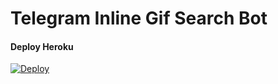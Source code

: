 # Telegram Inline Gif Search Bot

#### Deploy Heroku

[![Deploy](https://www.herokucdn.com/deploy/button.svg)](https://heroku.com/deploy?template=https://github.com/bxbots/TGInlineGIF)
